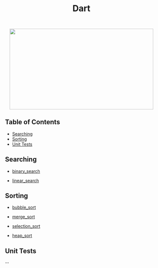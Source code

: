 <h1 align="center">Dart</h1> <br>

<p align="center"><image src="https://external-content.duckduckgo.com/iu/?u=https%3A%2F%2Ftse1.mm.bing.net%2Fth%3Fid%3DOIP.QCajckOeBhRaLzi0RoFqigHaEK%26pid%3DApi&f=1" width ="474" height="266"></image></p>

## Table of Contents

- [Searching](#searching)
- [Sorting](#sorting)
- [Unit Tests](#unit-tests)

<a name="searching"></a>

## Searching

- [binary_search](https://github.com/aniketsharma00411/algorithmsUse/blob/master/Dart/Searching/binary_search.dart)

- [linear_search](https://github.com/aniketsharma00411/algorithmsUse/blob/master/Dart/Searching/linear_search.dart)

<a name="sorting"></a>

## Sorting

- [bubble_sort](https://github.com/aniketsharma00411/algorithmsUse/blob/master/Dart/Sorting/bubble_sort.dart)

- [merge_sort](https://github.com/aniketsharma00411/algorithmsUse/blob/master/Dart/Sorting/merge_sort.dart)

- [selection_sort](https://github.com/aniketsharma00411/algorithmsUse/blob/master/Dart/Sorting/selection_sort.dart)

- [heap_sort](https://github.com/aniketsharma00411/algorithmsUse/blob/master/Dart/Sorting/heap_sort.dart)

<a name="unit-tests"></a>

## Unit Tests

--
